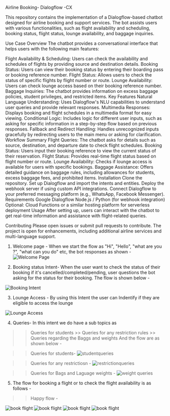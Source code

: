 Airline Booking- Dialogflow -CX

This repository contains the implementation of a Dialogflow-based chatbot designed for airline booking and support services. The bot assists users with various functionalities, such as flight availability and scheduling, booking status, flight status, lounge availability, and baggage inquiries.

Use Case Overview
The chatbot provides a conversational interface that helps users with the following main features:

Flight Availability & Scheduling: Users can check the availability and schedules of flights by providing source and destination details.
Booking Status: Users can view their booking status by entering their boarding pass or booking reference number.
Flight Status: Allows users to check the status of specific flights by flight number or route.
Lounge Availability: Users can check lounge access based on their booking reference number.
Baggage Inquiries: The chatbot provides information on excess baggage policies, student privileges, and restricted items.
Key Features
Natural Language Understanding: Uses Dialogflow's NLU capabilities to understand user queries and provide relevant responses.
Multimedia Responses: Displays booking and flight schedules in a multimedia format for easy viewing.
Conditional Logic: Includes logic for different user inputs, such as asking for specific information in a step-by-step flow based on previous responses.
Fallback and Redirect Handling: Handles unrecognized inputs gracefully by redirecting users to the main menu or asking for clarification.
Workflow Summary
Flight Queries: The chatbot asks for details such as source, destination, and departure date to check flight schedules.
Booking Status: Users input their booking reference to view the current status of their reservation.
Flight Status: Provides real-time flight status based on flight number or route.
Lounge Availability: Checks if lounge access is available for users with specific bookings.
Baggage Assistance: Offers detailed guidance on baggage rules, including allowances for students, excess baggage fees, and prohibited items.
Installation
Clone the repository.
Set up Dialogflow and import the intents and entities.
Deploy the webhook server if using custom API integrations.
Connect Dialogflow to your preferred messaging platform (e.g., WhatsApp, Facebook Messenger).
Requirements
Google Dialogflow
Node.js / Python (for webhook integration)
Optional: Cloud Functions or a similar hosting platform for serverless deployment
Usage
After setting up, users can interact with the chatbot to get real-time information and assistance with flight-related queries.

Contributing
Please open issues or submit pull requests to contribute. The project is open for enhancements, including additional airline services and multi-language support.


1. Welcome page - 
When we start the flow as "Hi", "Hello", "what are you ?", "what can you do" etc, the bot responses as shown  -
![Welcome Page](https://github.com/user-attachments/assets/9ee3cf47-5f0e-4cf9-be55-f7479e68a0d2)

2. Booking status Intent- 
When the user want to check the status of their booking if it's cancelled/completed/pending, user questions the bot asking for the status for their booking. The flow is shown below - 

![Booking Intent](https://github.com/user-attachments/assets/44a46fb3-dcb8-41bc-83a7-5941d1a11b2d)


3. Lounge Access -
   By using this Intent the user can Indentify if they are eligible to access the lounge

![Lounge Access](https://github.com/user-attachments/assets/3f8496c2-db47-4b14-b9a1-b97fde437543)

4. Queries-
   In this intent we do have a sub topics as 
>> Queries for students >> Queries for any restriction rules >> Queries regarding the Baggs and weights
And the flow are as shown below - 

>>Queries for students- 
![studentqueries](https://github.com/user-attachments/assets/9bf1f2dd-982c-4201-b973-6424fa24b378)

>>Queries for any restrictiosn - 
![restrictionqueries](https://github.com/user-attachments/assets/548d9737-1fb8-4448-bd60-eb597a289986)

>>Queries for Bags and Laguage weights - 
![weight queries](https://github.com/user-attachments/assets/6cce5ab4-5f64-431f-afa8-78a239f5e628)

5. The flow for booking a flight or to check the flight availability is as follows - 
>>Happy flow - 

![book flight](https://github.com/user-attachments/assets/4e904454-fcb9-4530-881f-bd04a1287337)
![book flight](https://github.com/user-attachments/assets/66a11a18-5ece-472b-aa48-e4854ef7d6f7)
![book flight](https://github.com/user-attachments/assets/267c8cf7-6d85-4baf-a45e-b94508995722)
![book flight](https://github.com/user-attachments/assets/5d06723e-7d96-4544-95db-026bef8bca2e)



